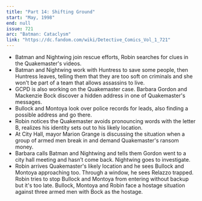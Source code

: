 ```yaml
---
title: "Part 14: Shifting Ground"
start: "May, 1998"
end: null
issue: 721
arc: "Batman: Cataclysm"
link: "https://dc.fandom.com/wiki/Detective_Comics_Vol_1_721"
---
```


- Batman and Nightwing join rescue efforts, Robin searches for clues in the Quakemaster's videos.
- Batman and Nightwing work with Huntress to save some people, then Huntress leaves, telling them that they are too soft on criminals and she won't be part of a team that allows assassins to live.
- GCPD is also working on the Quakemaster case. Barbara Gordon and Mackenzie Bock discover a hidden address in one of Quakemaster's messages.
- Bullock and Montoya look over police records for leads, also finding a possible address and go there.
- Robin notices the Quakemaster avoids pronouncing words with the letter B, realizes his identity sets out to his likely location.
- At City Hall, mayor Marion Grange is discussing the situation when a group of armed men break in and demand Quakemaster's ransom money.
- Barbara calls Batman and Nightwing and tells them Gordon went to a city hall meeting and hasn’t come back. Nightwing goes to investigate.
- Robin arrives Quakemaster's likely location and he sees Bullock and Montoya approaching too. Through a window, he sees Relazzo trapped. Robin tries to stop Bullock and Montoya from entering without backup but it's too late. Bullock, Montoya and Robin face a hostage situation against three armed men with Bock as the hostage.
